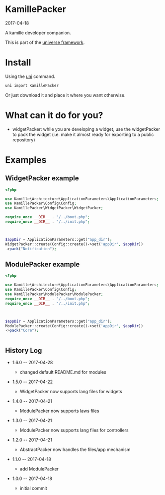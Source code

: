 KamillePacker
=================
2017-04-18


A kamille developer companion.

This is part of the [universe framework](https://github.com/karayabin/universe-snapshot).


Install
==========
Using the [uni](https://github.com/lingtalfi/universe-naive-importer) command.
```bash
uni import KamillePacker
```

Or just download it and place it where you want otherwise.



What can it do for you?
==========================



- widgetPacker: while you are developing a widget, use the widgetPacker to pack the widget
                (i.e. make it almost ready for exporting to a public repository)




Examples
==================



WidgetPacker example
---------------------

```php
<?php

use Kamille\Architecture\ApplicationParameters\ApplicationParameters;
use KamillePacker\Config\Config;
use KamillePacker\WidgetPacker\WidgetPacker;

require_once __DIR__ . "/../boot.php";
require_once __DIR__ . "/../init.php";



$appDir = ApplicationParameters::get("app_dir");
WidgetPacker::create(Config::create()->set('appDir', $appDir))
->pack("Notification");

```


ModulePacker example
---------------------

```php
<?php

use Kamille\Architecture\ApplicationParameters\ApplicationParameters;
use KamillePacker\Config\Config;
use KamillePacker\ModulePacker\ModulePacker;
require_once __DIR__ . "/../boot.php";
require_once __DIR__ . "/../init.php";



$appDir = ApplicationParameters::get("app_dir");
ModulePacker::create(Config::create()->set('appDir', $appDir))
->pack("Core");



```







History Log
------------------
    
- 1.6.0 -- 2017-04-28

    - changed default README.md for modules
    
- 1.5.0 -- 2017-04-22

    - WidgetPacker now supports lang files for widgets
    
- 1.4.0 -- 2017-04-21

    - ModulePacker now supports laws files 
    
- 1.3.0 -- 2017-04-21

    - ModulePacker now supports lang files for controllers
    
- 1.2.0 -- 2017-04-21

    - AbstractPacker now handles the files/app mechanism
    
- 1.1.0 -- 2017-04-18

    - add ModulePacker

- 1.0.0 -- 2017-04-18

    - initial commit

